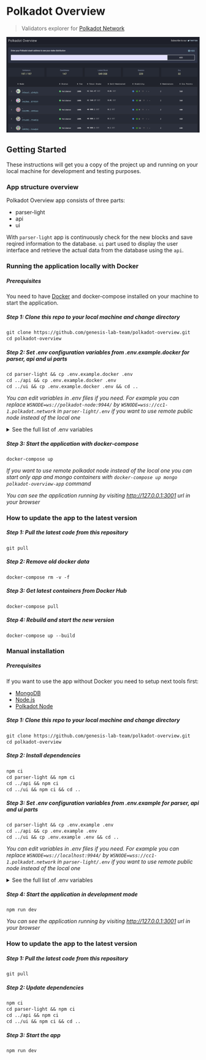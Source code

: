 # Polkadot Overview

> Validators explorer for [Polkadot Network](https://polkadot.network/)

![Preview image](preview.png)

## Getting Started
These instructions will get you a copy of the project up and running on your local machine for development and testing purposes.

### App structure overview

Polkadot Overview app consists of three parts:
- parser-light 
- api
- ui

With `parser-light` app is continuously check for the new blocks and save reqired information to the database.
`ui` part used to display the user interface and retrieve the actual data from the database using the `api`.

### Running the application locally with Docker

##### Prerequisites
You need to have [Docker](https://www.docker.com/) and docker-compose installed on your machine to start the application.


##### Step 1: Clone this repo to your local machine and change directory
```
git clone https://github.com/genesis-lab-team/polkadot-overview.git
cd polkadot-overview
```

##### Step 2: Set .env configuration variables from .env.example.docker for parser, api and ui parts
```
cd parser-light && cp .env.example.docker .env
cd ../api && cp .env.example.docker .env
cd ../ui && cp .env.example.docker .env && cd ..
```

*You can edit variables in .env files if you need. For example you can replace `WSNODE=ws://polkadot-node:9944/` by `WSNODE=wss://cc1-1.polkadot.network` in `parser-light/.env` if you want to use remote public node instead of the local one*

<details>
<summary>See the full list of .env variables</summary>

`parser-light/.env`
Variable | Default value | Description
 ------ | ------ | ------
WSNODE | ws://polkadot-node:9944/ | Polkadot node RPC endpoint
APP_API_PORT | 4000 | Polkadot Overview app API port
DB_NAME | polkadot-overview | Database name
DB_LOCATION | localhost | MongoDB host
DB_PORT | 27017 | MongoDB port


`api/.env`
Variable | Default value | Description
 ------ | ------ | ------
APP_API_PORT | 4000 | Polkadot Overview app API port
DB_NAME | polkadot-overview | Database name
DB_LOCATION | localhost | MongoDB host
DB_PORT | 27017 | MongoDB port


`ui/.env`
Variable | Default value | Description
 ------ | ------ | ------
VUE_APP_API_PORT | 4000 | Polkadot Overview app API port
</details>

##### Step 3: Start the application with docker-compose
```
docker-compose up
```

*If you want to use remote polkadot node instead of the local one you can start only app and mongo containers with `docker-compose up mongo polkadot-overview-app` command*

*You can see the application running by visiting http://127.0.0.1:3001 url in your browser*

### How to update the app to the latest version

##### Step 1: Pull the latest code from this repository
```
git pull
```

##### Step 2: Remove old docker data
```
docker-compose rm -v -f
```

##### Step 3: Get latest containers from Docker Hub
```
docker-compose pull
```

##### Step 4: Rebuild and start the new version
```
docker-compose up --build
```


### Manual installation

##### Prerequisites

If you want to use the app without Docker you need to setup next tools first:
- [MongoDB](https://www.mongodb.com/)
- [Node.js](https://nodejs.org)
- [Polkadot Node](https://github.com/paritytech/polkadot)

##### Step 1: Clone this repo to your local machine and change directory

```
git clone https://github.com/genesis-lab-team/polkadot-overview.git
cd polkadot-overview
```

##### Step 2: Install dependencies
```
npm ci
cd parser-light && npm ci
cd ../api && npm ci
cd ../ui && npm ci && cd ..
```

##### Step 3: Set .env configuration variables from .env.example for parser, api and ui parts
```
cd parser-light && cp .env.example .env
cd ../api && cp .env.example .env
cd ../ui && cp .env.example .env && cd ..
```
*You can edit variables in .env files if you need. For example you can replace `WSNODE=ws://localhost:9944/` by `WSNODE=wss://cc1-1.polkadot.network` in `parser-light/.env` if you want to use remote public node instead of the local one*

<details>
<summary>See the full list of .env variables</summary>
 
`parser-light/.env`
Variable | Default value | Description
 ------ | ------ | ------
WSNODE | ws://localhost:9944/ | Polkadot node RPC endpoint
APP_API_PORT | 4000 | Polkadot Overview app API port
DB_NAME | polkadot-overview | Database name
DB_LOCATION | localhost | MongoDB host
DB_PORT | 27017 | MongoDB port


`api/.env`
Variable | Default value | Description
 ------ | ------ | ------
APP_API_PORT | 4000 | Polkadot Overview app API port
DB_NAME | polkadot-overview | Database name
DB_LOCATION | localhost | MongoDB host
DB_PORT | 27017 | MongoDB port


`ui/.env`
Variable | Default value | Description
 ------ | ------ | ------
VUE_APP_API_PORT | 4000 | Polkadot Overview app API port
</details>

##### Step 4: Start the application in development mode
```
npm run dev
```
*You can see the application running by visiting http://127.0.0.1:3001 url in your browser*

### How to update the app to the latest version

##### Step 1: Pull the latest code from this repository
```
git pull
```

##### Step 2: Update dependencies
```
npm ci
cd parser-light && npm ci
cd ../api && npm ci
cd ../ui && npm ci && cd ..
```

##### Step 3: Start the app
```
npm run dev
```